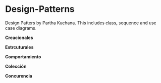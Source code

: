 # Design-Patterns
Design Patters by Partha Kuchana.
This includes class, sequence and use case diagrams.


**Creacionales**

**Estrcuturales**

**Comportamiento**

**Colección**

**Concurencia**


